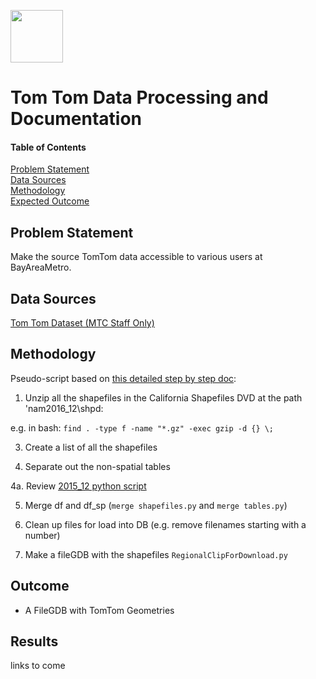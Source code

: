 <a href="url"><img src="http://gis.mtc.ca.gov/mtcimages/mtcgisLogo.png" align="top" height="84" width="84" ></a>  

# Tom Tom Data Processing and Documentation  
  
#### Table of Contents  
[Problem Statement](#problem-statement)   
[Data Sources](#data-sources)  
[Methodology](#methodology)   
[Expected Outcome](#outcome)  

## Problem Statement  

Make the source TomTom data accessible to various users at BayAreaMetro.  

## Data Sources

[Tom Tom Dataset (MTC Staff Only)](https://mtcdrive.app.box.com/folder/35509938044)  

## Methodology

Pseudo-script based on [this detailed step by step doc](https://github.com/BayAreaMetro/MTCDataModel/blob/master/TomTom%20Base%20Map/pdfs/Procedures%20for%20Processing%20New%20TomTom%20Basemap%20Data.pdf):

1. Unzip all the shapefiles in the California Shapefiles DVD at the path 'nam2016_12\shpd:  

e.g. in bash: `find . -type f -name "*.gz" -exec gzip -d {} \;`  

3. Create a list of all the shapefiles 



4. Separate out the non-spatial tables 

4a. Review [2015_12 python script](https://github.com/BayAreaMetro/MTCDataModel/blob/master/TomTom%20Base%20Map/etl/2015_12_Processing.py)  

5. Merge df and df_sp (`merge shapefiles.py` and `merge tables.py`)  

6. Clean up files for load into DB (e.g. remove filenames starting with a number)  

7. Make a fileGDB with the shapefiles `RegionalClipForDownload.py`  

## Outcome

- A FileGDB with TomTom Geometries

## Results  

links to come   
